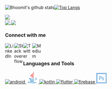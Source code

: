 
<!--
**bhoomit11/bhoomit11** is a ✨ _special_ ✨ repository because its `README.md` (this file) appears on your GitHub profile.

Here are some ideas to get you started:

- 🔭 I’m currently working on ...
- 🌱 I’m currently learning ...
- 👯 I’m looking to collaborate on ...
- 🤔 I’m looking for help with ...
- 💬 Ask me about ...
- 📫 How to reach me: ...
- 😄 Pronouns: ...
- ⚡ Fun fact: ...
-->

![Bhoomit's github stats](https://github-readme-stats.vercel.app/api?username=bhoomit11&show_icons=true&theme=merko&hide_title=true)[![Top Langs](https://github-readme-stats.vercel.app/api/top-langs/?username=bhoomit11&layout=compact&theme=merko)](https://github.com/bhoomit11)

<a href="https://github.com/bhoomit11">
  <img align="center" src="https://github-readme-streak-stats.herokuapp.com/?user=bhoomit11&theme=merko" />
</a>
<br/>

<a href="https://github.com/bhoomit11">
  <img align="center" src="https://github-readme-stats.vercel.app/api/pin/?username=bhoomit11&repo=ValidationHelper&theme=merko" />
</a>
<a href="https://github.com/bhoomit11">
  <img align="center" src="https://github-readme-stats.vercel.app/api/pin/?username=bhoomit11&repo=ScopedMediaPicker&theme=merko" />
</a>

### Connect with me

[<img align="left" alt="LinkedIn" width="30" src="https://bhoomit11.github.io/assets/files/linked_in.ico" />]( https://www.linkedin.com/in/bhoomit)
[<img align="left" alt="Stackoverflow" width="30" src="https://bhoomit11.github.io/assets/files/stackoverflow.png" />](https://stackoverflow.com/users/5372087/bhoomit-bb)
[<img align="left" alt="Twitter" width="30" src="https://bhoomit11.github.io/assets/files/twitter.png" />](https://twitter.com/bhoomit_bb)
[<img align="left" alt="Medium" width="30" src="https://bhoomit11.github.io/assets/files/medium.png" />](https://medium.com/@bhoomit.11)
<br />
<br />

### Languages and Tools

<p align="left"> 
  <a href="https://developer.android.com" target="_blank"> <img src="https://iconarchive.com/download/i98401/dakirby309/simply-styled/OS-Android.ico" alt="android" width="40" height="40"/> </a> 
  <a href="https://www.java.com" target="_blank"> <img src="https://raw.githubusercontent.com/devicons/devicon/master/icons/java/java-original.svg" alt="java" width="40" height="40"/> </a>
  <a href="https://kotlinlang.org" target="_blank"> <img src="https://bhoomit11.github.io/assets/files/kotlin.png" alt="kotlin" width="35" height="35"/> </a>
  <a href="https://flutter.dev" target="_blank"> <img src="https://www.vectorlogo.zone/logos/flutterio/flutterio-icon.svg" alt="flutter" width="35" height="35"/> </a> 
  <a href="https://firebase.google.com/" target="_blank"> <img src="https://img.icons8.com/color/452/firebase.png" alt="firebase" width="40" height="40"/> </a> 
  <a href="https://www.photoshop.com/en" target="_blank"> <img src="https://raw.githubusercontent.com/devicons/devicon/master/icons/photoshop/photoshop-line.svg" alt="photoshop" width="35" height="35"/> </a> </p>
<br />

